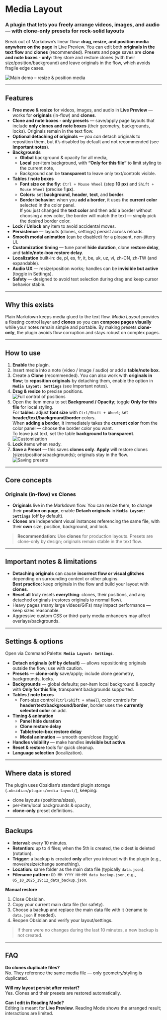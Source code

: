 # Media Layout
### A plugin that lets you freely arrange videos, images, and audio — with **clone-only presets** for rock-solid layouts

Break out of Markdown’s linear flow: **drag, resize, and position media anywhere on the page** in Live Preview. You can edit both **originals in the text flow** and **clones** (recommended). Presets and page saves are **clone and note boxes - only**: they store and restore clones (with their size/position/background) and leave originals in the flow, which avoids fragile edge cases.

![Main demo – resize & position media](https://github.com/user-attachments/assets/f6e86c45-cd42-476c-8ec1-77850c66d90c)

---

## Features
- **Free move & resize** for videos, images, and audio in **Live Preview** — works for **originals** (in-flow) and **clones**.
- **Clone and note boxes - only presets** — save/apply page layouts that include **only clones and note boxes** (their geometry, backgrounds, locks). Originals remain in the text flow.
- **Optional detaching of originals** — you *can* detach originals to reposition them, but it’s disabled by default and not recommended (see **Important notes**).
- **Backgrounds**
  - **Global** background & opacity for all media,
  - **Local** per-item background, with **“Only for this file”** to limit styling to the current note,
  - Background can be **transparent** to leave only text/controls visible.
- **Tables / note boxes**
  - **Font size on the fly:** `Ctrl + Mouse Wheel` (step **10 px**) and `Shift + Mouse Wheel` (precise **1 px**).
  - **Colors:** set **background**, **header**, **text**, and **border**.
  - **Border behavior:** when you **add a border**, it uses the **current color** selected in the color panel.  
    If you just changed the **text color** and then add a border without choosing a new color, the border will match the text — simply pick the desired border color.
- **Lock / Unlock** any item to avoid accidental moves.
- **Persistence** — layouts (clones, settings) persist across reloads.
- **Smooth modal animation** (can be disabled) for a pleasant, non-jittery UI.
- **Customization timing** — tune panel **hide duration**, clone **restore delay**, and **table/note-box restore delay**.
- **Localization** built-in: de, pl, es, fr, it, be, uk, uz, vi, zh-CN, zh-TW (and expandable).
- **Audio UX** — resize/position works; handles can be **invisible but active** (toggle in Settings).
- **Safety** — designed to avoid text selection during drag and keep cursor behavior stable.

---

## Why this exists
Plain Markdown keeps media glued to the text flow. *Media Layout* provides a floating control layer and **clones** so you can **compose pages visually** while your notes remain simple and portable. By making presets **clone-only**, the plugin avoids flow corruption and stays robust on complex pages.

---

## How to use
1. **Enable** the plugin.
2. Insert media into a note (video / image / audio) or add a **table/note box**.
3. Create a **Clone** (recommended). You can also work with **originals in flow**; to **reposition originals** by detaching them, enable the option in **`Media Layout: Settings`** (see Important notes).
4. **Drag & resize** to precise positions.  
   ![Full control of positions](https://github.com/user-attachments/assets/03618c54-d910-4fdd-aab2-0080643e1fc5)
5. Open the item menu to set **Background / Opacity**; toggle **Only for this file** for local styling.  
   For **tables**: adjust **font size** with `Ctrl/Shift + Wheel`; set **header/text/background/border** colors.  
   When **adding a border**, it immediately takes the **current color** from the color panel — choose the border color you want.  
   To leave just text, set the table **background to transparent**.  
   ![Customization](https://github.com/user-attachments/assets/859a75c0-a1dc-4156-882e-0d0855c775c5)
6. **Lock** items when ready.
7. **Save a Preset** — this saves **clones only**. **Apply** will restore clones (sizes/positions/backgrounds); originals stay in the flow.  
   ![Saving presets](https://github.com/user-attachments/assets/e572529e-92c6-4410-b6af-c0a6dcd046dc)

---

## Core concepts
### Originals (in-flow) vs Clones
- **Originals** live in the Markdown flow. You can resize them; to change their **position on page**, enable **Detach originals** in **`Media Layout: Settings`** (off by default).
- **Clones** are independent visual instances referencing the same file, with their **own** size, position, background, and lock.

> **Recommendation:** Use **clones** for production layouts. Presets are clone-only by design; originals remain stable in the text flow.

---

## Important notes & limitations
- **Detaching originals** can cause **incorrect flow or visual glitches** depending on surrounding content or other plugins.  
  **Best practice:** keep originals in the flow and build your layout with **clones**.
- **Reset all** truly resets **everything**: clones, their positions, and any detached originals (restores originals to normal flow).
- Heavy pages (many large videos/GIFs) may impact performance — keep sizes reasonable.
- Aggressive custom CSS or third-party media enhancers may affect overlays/backgrounds.

---

## Settings & options
Open via Command Palette: **`Media Layout: Settings`**.
- **Detach originals (off by default)** — allows repositioning originals outside the flow; use with caution.
- **Presets** — **clone-only** save/apply; include clone geometry, backgrounds, locks.
- **Backgrounds** — global defaults; per-item local background & opacity with **Only for this file**; transparent backgrounds supported.
- **Tables / note boxes**
  - Font-size control (`Ctrl/Shift + Wheel`), color controls for **header/text/background/border**, border uses the **currently selected color** on add.
- **Timing & animation**
  - **Panel hide duration**
  - **Clone restore delay**
  - **Table/note-box restore delay**
  - **Modal animation** — smooth open/close (toggle)
- **Handles visibility** — make handles **invisible but active**.
- **Reset & restore** tools for quick cleanup.
- **Language selection** (localization).

---

## Where data is stored
The plugin uses Obsidian’s standard plugin storage (`.obsidian/plugins/media-layout/`), keeping:
- clone layouts (positions/sizes),
- per-item/local backgrounds & opacity,
- **clone-only** preset definitions.

---
## Backups

- **Interval:** every 10 minutes.  
- **Retention:** up to 4 files; when the 5th is created, the oldest is deleted (rotation).  
- **Trigger:** a backup is created **only** after you interact with the plugin (e.g., move/resize/change something).  
- **Location:** same folder as the main data file (typically `data.json`).  
- **Filename pattern:** `DD_MM_YYYY_HH꞉MM_data_backup.json`, e.g., `05_10_2025_19꞉12_data_backup.json`.

**Manual restore**
1. Close Obsidian.  
2. Copy your current main data file (for safety).  
3. Choose a backup and replace the main data file with it (rename to `data.json` if needed).  
4. Reopen Obsidian and verify your layout/settings.

> If there were no changes during the last 10 minutes, a new backup is not created.

---

## FAQ
**Do clones duplicate files?**  
No. They reference the same media file — only geometry/styling is duplicated.

**Will my layout persist after restart?**  
Yes. Clones and their presets are restored automatically.

**Can I edit in Reading Mode?**  
Editing is meant for **Live Preview**. Reading Mode shows the arranged result; interactions are limited.

